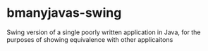 # bmanyjavas-swing
Swing version of a single poorly written application in Java, for the purposes of showing equivalence with other applicaitons
